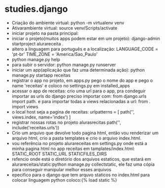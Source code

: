 # studies.django
- Criação do ambiente virtual: python -m virtualenv venv
- Ativarambiente virtual: source venv/Scripts/activate
- iniciar projeto na pasta principal:
- iniciar o projeto(muitos apps podem estar em um projeto): django-admin startproject alurareceita .
- altero a linguagem para português e a localização: LANGUAGE_CODE = 'pt-br'
TIME_ZONE = 'America/Sao_Paulo'
- python manage.py help
- para subir o servidor: python manage.py runserver
- iniciar um app(aplicação que faz uma determinada ação): python manage.py startapp receitas
- registrar o app no projeto, em apps.py pego o nome do app e pego o name 'receitas' e coloco no settings.py em installed_apps
- acessar o app de receitas: crio uma url para o app, pra condeguir importar as urls do django preciso importar com: from django.urls import path. e para importar todas a views relacionadas a url: from . import views
- o local host seja a pagina de receitas: urlpatterns = [
    path('', views.index, name='index')
]
- registrar nossas rotas no projeto alurasrecitas path('', include('receitas.urls'))
- Crio um arquivo que devolve todo pagina html, então vou renderizar um arquivo html, crio a pasta templates e crio o arquivo index.html.
- vou referência no projeto alurareceitas em settings.py onde está a minha pagina html no app receitas em tamplates/index.html:
STATIC_ROOT 
STATIC_URL 
STATICFILES_DIRS
- refencio onde está o diretório dos arquivos estaticos, que estará em alurareceitas/static:python manage.py collectstatic, ele faz uma cópia para conseguir manipular melhor esses arquivos
- epecifico para o django que tem arquvo staticos no index.html para colocar linguagem python coloco:{% load static %}
